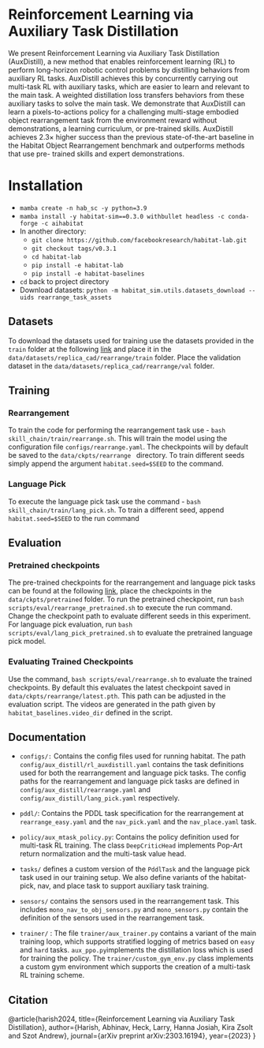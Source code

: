 # Reinforcement Learning via Auxiliary Task Distillation

We present Reinforcement Learning via Auxiliary Task Distillation (AuxDistill),
a new method that enables reinforcement learning (RL) to perform long-horizon
robotic control problems by distilling behaviors from auxiliary RL tasks. AuxDistill
achieves this by concurrently carrying out multi-task RL with auxiliary tasks,
which are easier to learn and relevant to the main task. A weighted distillation
loss transfers behaviors from these auxiliary tasks to solve the main task. We
demonstrate that AuxDistill can learn a pixels-to-actions policy for a challenging
multi-stage embodied object rearrangement task from the environment reward
without demonstrations, a learning curriculum, or pre-trained skills. AuxDistill
achieves 2.3× higher success than the previous state-of-the-art baseline in the
Habitat Object Rearrangement benchmark and outperforms methods that use pre-
trained skills and expert demonstrations. 


# Installation 
- `mamba create -n hab_sc -y python=3.9`
- `mamba install -y habitat-sim==0.3.0 withbullet headless -c conda-forge -c aihabitat`
- In another directory:
    - `git clone https://github.com/facebookresearch/habitat-lab.git`
    - `git checkout tags/v0.3.1`
    - `cd habitat-lab`
    - `pip install -e habitat-lab`
    - `pip install -e habitat-baselines`
- `cd` back to project directory
- Download datasets: `python -m habitat_sim.utils.datasets_download --uids rearrange_task_assets`

## Datasets 

To download the datasets used for training use the datasets provided in the `train` folder at the following [link](https://drive.google.com/drive/folders/1TBaCxWnNP8xYoluNl1Yrh7zWYS3CkJkA?usp=sharing) and place it in the `data/datasets/replica_cad/rearrange/train` folder. Place the validation dataset in the `data/datasets/replica_cad/rearrange/val` folder. 


## Training 
  ### Rearrangement 
  To train the code for performing the rearrangement task use - `bash skill_chain/train/rearrange.sh`. This will train the model using the configuration file `configs/rearrange.yaml`. The checkpoints will by default be saved to the `data/ckpts/rearrange ` directory. To train different seeds simply append the argument `habitat.seed=$SEED` to the command. 

  ### Language Pick  
  To execute the language pick task use the command - `bash skill_chain/train/lang_pick.sh`. To train a different seed, append `habitat.seed=$SEED` to the run command 


## Evaluation

### Pretrained checkpoints

The pre-trained checkpoints for the rearrangement and language pick tasks can be found at the following [link](https://drive.google.com/drive/folders/1rRP66q7G_DUquCaukx2On7ED_ZeNbIDM?usp=drive_link), place the checkpoints in the `data/ckpts/pretrained` folder. To run the pretrained checkpoint, run `bash scripts/eval/rearrange_pretrained.sh` to execute the run command. Change the checkpoint path to evaluate different seeds in this experiment. For language pick evaluation, run `bash scripts/eval/lang_pick_pretrained.sh` to evaluate the pretrained language pick model.

### Evaluating Trained Checkpoints
Use the command, `bash scripts/eval/rearrange.sh` to evaluate the trained checkpoints. By default this evaluates the latest checkpoint saved in `data/ckpts/rearrange/latest.pth`. This path can be adjusted in the evaluation script. The videos are generated in the path given by  `habitat_baselines.video_dir` defined in the script.  


## Documentation 

- `configs/:` Contains the config files used for running habitat. The path `config/aux_distill/rl_auxdistill.yaml` contains the task definitions used for both the rearrangement and language pick tasks. The config paths for the rearrangement and language pick tasks are defined in `config/aux_distill/rearrange.yaml` and `config/aux_distill/lang_pick.yaml` respectively.

- `pddl/`: Contains the PDDL task specification for the rearrangement at `rearrange_easy.yaml` and the `nav_pick.yaml` and the `nav_place.yaml` task. 

- `policy/aux_mtask_policy.py`: Contains the policy definition used for multi-task RL training. The class `DeepCriticHead` implements Pop-Art return normalization and the multi-task value head. 

- `tasks/` defines a custom version of the `PddlTask` and the language pick task used in our training setup. We also define variants of the habitat-pick, nav, and place task to support auxiliary task training. 

- `sensors/` contains the sensors used in the rearrangement task. This includes `mono_nav_to_obj_sensors.py` and `mono_sensors.py` contain the definition of the sensors used in the rearrangement task.

- `trainer/` : The file `trainer/aux_trainer.py` contains a variant of the main training loop, which supports stratified logging of metrics based on `easy` and `hard` tasks. `aux_ppo.py`implements the distillation loss which is used for training the policy. The `trainer/custom_gym_env.py` class implements a custom gym environment which supports the creation of a multi-task RL training scheme.



## Citation 

@article{harish2024,
  title={Reinforcement Learning via Auxiliary Task Distillation},
  author={Harish, Abhinav, Heck, Larry, Hanna Josiah, Kira Zsolt and Szot Andrew},
  journal={arXiv preprint arXiv:2303.16194},
  year={2023}
}